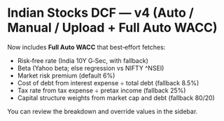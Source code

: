 # Indian Stocks DCF — v4 (Auto / Manual / Upload + **Full Auto WACC**)

Now includes **Full Auto WACC** that best‑effort fetches:
- Risk‑free rate (India 10Y G‑Sec, with fallback)
- Beta (Yahoo beta; else regression vs NIFTY ^NSEI)
- Market risk premium (default 6%)
- Cost of debt from interest expense ÷ total debt (fallback 8.5%)
- Tax rate from tax expense ÷ pretax income (fallback 25%)
- Capital structure weights from market cap and debt (fallback 80/20)

You can review the breakdown and override values in the sidebar.
